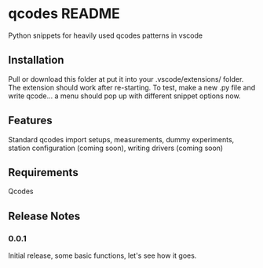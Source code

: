 # qcodes README

Python snippets for heavily used qcodes patterns in vscode

## Installation

Pull or download this folder at put it into your .vscode/extensions/ folder. The extension should work after re-starting. To test, make a new .py file and write qcode... a menu should pop up with different snippet options now. 

## Features

Standard qcodes import setups, measurements, dummy experiments, station configuration (coming soon), writing drivers (coming soon)

## Requirements

Qcodes

## Release Notes


### 0.0.1

Initial release, some basic functions, let's see how it goes. 

